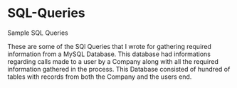 # SQL-Queries
Sample SQL Queries

These are some of the SQl Queries that I wrote for gathering required information from a MySQL Database.
This database had informations regarding calls made to a user by a Company along with all the required information gathered in the process.
This Database consisted of hundred of tables with records from both the Company and the users end.
